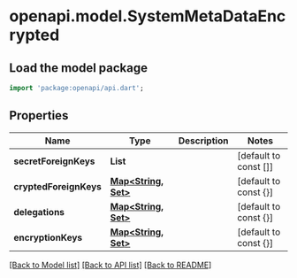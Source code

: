# openapi.model.SystemMetaDataEncrypted

## Load the model package
```dart
import 'package:openapi/api.dart';
```

## Properties
Name | Type | Description | Notes
------------ | ------------- | ------------- | -------------
**secretForeignKeys** | **List<String>** |  | [default to const []]
**cryptedForeignKeys** | [**Map<String, Set<Delegation>>**](Set.md) |  | [default to const {}]
**delegations** | [**Map<String, Set<Delegation>>**](Set.md) |  | [default to const {}]
**encryptionKeys** | [**Map<String, Set<Delegation>>**](Set.md) |  | [default to const {}]

[[Back to Model list]](../README.md#documentation-for-models) [[Back to API list]](../README.md#documentation-for-api-endpoints) [[Back to README]](../README.md)


